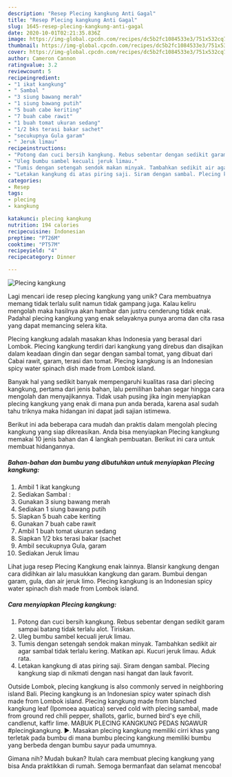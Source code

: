 ```yaml
---
description: "Resep Plecing kangkung Anti Gagal"
title: "Resep Plecing kangkung Anti Gagal"
slug: 1645-resep-plecing-kangkung-anti-gagal
date: 2020-10-01T02:21:35.836Z
image: https://img-global.cpcdn.com/recipes/dc5b2fc1084533e3/751x532cq70/plecing-kangkung-foto-resep-utama.jpg
thumbnail: https://img-global.cpcdn.com/recipes/dc5b2fc1084533e3/751x532cq70/plecing-kangkung-foto-resep-utama.jpg
cover: https://img-global.cpcdn.com/recipes/dc5b2fc1084533e3/751x532cq70/plecing-kangkung-foto-resep-utama.jpg
author: Cameron Cannon
ratingvalue: 3.2
reviewcount: 5
recipeingredient:
- "1 ikat kangkung"
- " Sambal "
- "3 siung bawang merah"
- "1 siung bawang putih"
- "5 buah cabe keriting"
- "7 buah cabe rawit"
- "1 buah tomat ukuran sedang"
- "1/2 bks terasi bakar sachet"
- "secukupnya Gula garam"
- " Jeruk limau"
recipeinstructions:
- "Potong dan cuci bersih kangkung. Rebus sebentar dengan sedikit garam sampai batang tidak terlalu alot. Tiriskan."
- "Uleg bumbu sambel kecuali jeruk limau."
- "Tumis dengan setengah sendok makan minyak. Tambahkan sedikit air agar sambal tidak terlalu kering. Matikan api. Kucuri jeruk limau. Aduk rata."
- "Letakan kangkung di atas piring saji. Siram dengan sambal. Plecing kangkung siap di nikmati dengan nasi hangat dan lauk favorit."
categories:
- Resep
tags:
- plecing
- kangkung

katakunci: plecing kangkung 
nutrition: 194 calories
recipecuisine: Indonesian
preptime: "PT26M"
cooktime: "PT57M"
recipeyield: "4"
recipecategory: Dinner

---
```



![Plecing kangkung](https://img-global.cpcdn.com/recipes/dc5b2fc1084533e3/751x532cq70/plecing-kangkung-foto-resep-utama.jpg)

Lagi mencari ide resep plecing kangkung yang unik? Cara membuatnya memang tidak terlalu sulit namun tidak gampang juga. Kalau keliru mengolah maka hasilnya akan hambar dan justru cenderung tidak enak. Padahal plecing kangkung yang enak selayaknya punya aroma dan cita rasa yang dapat memancing selera kita.

Plecing kangkung adalah masakan khas Indonesia yang berasal dari Lombok. Plecing kangkung terdiri dari kangkung yang direbus dan disajikan dalam keadaan dingin dan segar dengan sambal tomat, yang dibuat dari Cabai rawit, garam, terasi dan tomat. Plecing kangkung is an Indonesian spicy water spinach dish made from Lombok island.

Banyak hal yang sedikit banyak mempengaruhi kualitas rasa dari plecing kangkung, pertama dari jenis bahan, lalu pemilihan bahan segar hingga cara mengolah dan menyajikannya. Tidak usah pusing jika ingin menyiapkan plecing kangkung yang enak di mana pun anda berada, karena asal sudah tahu triknya maka hidangan ini dapat jadi sajian istimewa.


Berikut ini ada beberapa cara mudah dan praktis dalam mengolah plecing kangkung yang siap dikreasikan. Anda bisa menyiapkan Plecing kangkung memakai 10 jenis bahan dan 4 langkah pembuatan. Berikut ini cara untuk membuat hidangannya.

<!--inarticleads1-->

##### Bahan-bahan dan bumbu yang dibutuhkan untuk menyiapkan Plecing kangkung:

1. Ambil 1 ikat kangkung
1. Sediakan  Sambal :
1. Gunakan 3 siung bawang merah
1. Sediakan 1 siung bawang putih
1. Siapkan 5 buah cabe keriting
1. Gunakan 7 buah cabe rawit
1. Ambil 1 buah tomat ukuran sedang
1. Siapkan 1/2 bks terasi bakar (sachet
1. Ambil secukupnya Gula, garam
1. Sediakan  Jeruk limau


Lihat juga resep Plecing Kangkung enak lainnya. Blansir kangkung dengan cara didihkan air lalu masukkan kangkung dan garam. Bumbui dengan garam, gula, dan air jeruk limo. Plecing kangkung is an Indonesian spicy water spinach dish made from Lombok island. 

<!--inarticleads2-->

##### Cara menyiapkan Plecing kangkung:

1. Potong dan cuci bersih kangkung. Rebus sebentar dengan sedikit garam sampai batang tidak terlalu alot. Tiriskan.
1. Uleg bumbu sambel kecuali jeruk limau.
1. Tumis dengan setengah sendok makan minyak. Tambahkan sedikit air agar sambal tidak terlalu kering. Matikan api. Kucuri jeruk limau. Aduk rata.
1. Letakan kangkung di atas piring saji. Siram dengan sambal. Plecing kangkung siap di nikmati dengan nasi hangat dan lauk favorit.


Outside Lombok, plecing kangkung is also commonly served in neighboring island Bali. Plecing kangkung is an Indonesian spicy water spinach dish made from Lombok island. Plecing kangkung made from blanched kangkung leaf (Ipomoea aquatica) served cold with plecing sambal, made from ground red chili pepper, shallots, garlic, burned bird&#39;s eye chili, candlenut, kaffir lime. MABUK PLECING KANGKUNG PEDAS NGAWUR #plecingkangkung. ►. Masakan plecing kangkung memiliki cirri khas yang terletak pada bumbu di mana bumbu plecing kangkung memiliki bumbu yang berbeda dengan bumbu sayur pada umumnya. 

Gimana nih? Mudah bukan? Itulah cara membuat plecing kangkung yang bisa Anda praktikkan di rumah. Semoga bermanfaat dan selamat mencoba!
